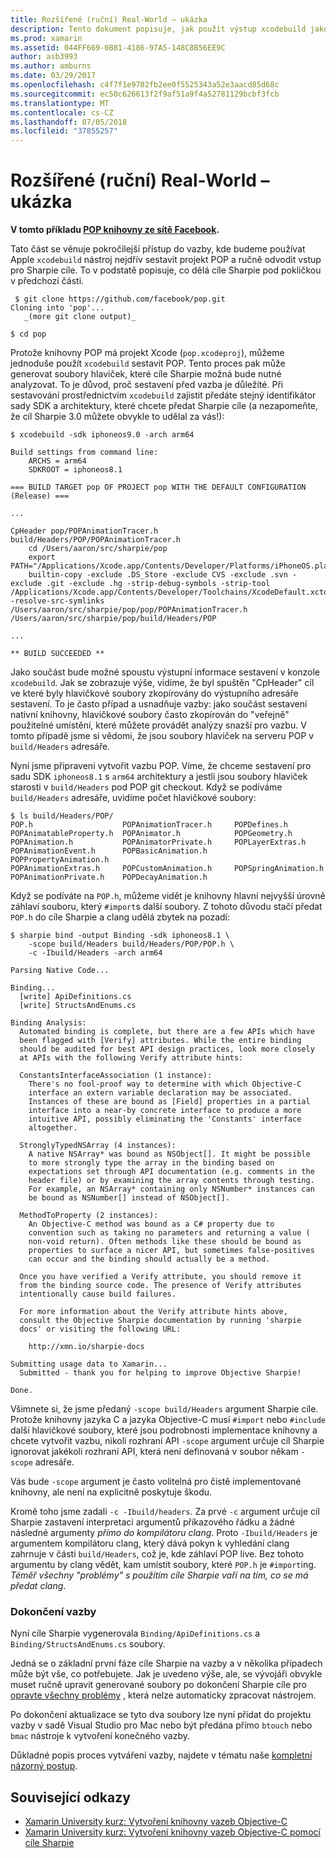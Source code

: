 ```yaml
---
title: Rozšířené (ruční) Real-World – ukázka
description: Tento dokument popisuje, jak použít výstup xcodebuild jako vstup pro Sharpie cíle, které poskytuje přehled o tom, co dělá cíle Sharpie pod pokličkou.
ms.prod: xamarin
ms.assetid: 044FF669-0B81-4186-97A5-148C8B56EE9C
author: asb3993
ms.author: amburns
ms.date: 03/29/2017
ms.openlocfilehash: c4f7f1e9702fb2ee0f5525343a52e3aacd85d68c
ms.sourcegitcommit: ec50c626613f2f9af51a9f4a52781129bcbf3fcb
ms.translationtype: MT
ms.contentlocale: cs-CZ
ms.lasthandoff: 07/05/2018
ms.locfileid: "37855257"
---
```

# <a name="advanced-manual-real-world-example"></a>Rozšířené (ruční) Real-World – ukázka

**V tomto příkladu [POP knihovny ze sítě Facebook](https://github.com/facebook/pop).**

Tato část se věnuje pokročilejší přístup do vazby, kde budeme používat Apple `xcodebuild` nástroj nejdřív sestavit projekt POP a ručně odvodit vstup pro Sharpie cíle. To v podstatě popisuje, co dělá cíle Sharpie pod pokličkou v předchozí části.

```
 $ git clone https://github.com/facebook/pop.git
Cloning into 'pop'...
   _(more git clone output)_

$ cd pop
```

Protože knihovny POP má projekt Xcode (`pop.xcodeproj`), můžeme jednoduše použít `xcodebuild` sestavit POP. Tento proces pak může generovat soubory hlaviček, které cíle Sharpie možná bude nutné analyzovat. To je důvod, proč sestavení před vazba je důležité. Při sestavování prostřednictvím `xcodebuild` zajistit předáte stejný identifikátor sady SDK a architektury, které chcete předat Sharpie cíle (a nezapomeňte, že cíl Sharpie 3.0 můžete obvykle to udělal za vás!):

```
$ xcodebuild -sdk iphoneos9.0 -arch arm64

Build settings from command line:
    ARCHS = arm64
    SDKROOT = iphoneos8.1
 
=== BUILD TARGET pop OF PROJECT pop WITH THE DEFAULT CONFIGURATION (Release) ===
 
...
 
CpHeader pop/POPAnimationTracer.h build/Headers/POP/POPAnimationTracer.h
    cd /Users/aaron/src/sharpie/pop
    export PATH="/Applications/Xcode.app/Contents/Developer/Platforms/iPhoneOS.platform/Developer/usr/bin:/Applications/Xcode.app/Contents/Developer/usr/bin:/Users/aaron/bin::/usr/local/bin:/usr/bin:/bin:/usr/sbin:/sbin:/opt/X11/bin:/usr/local/git/bin:/Users/aaron/.rvm/bin"
    builtin-copy -exclude .DS_Store -exclude CVS -exclude .svn -exclude .git -exclude .hg -strip-debug-symbols -strip-tool /Applications/Xcode.app/Contents/Developer/Toolchains/XcodeDefault.xctoolchain/usr/bin/strip -resolve-src-symlinks /Users/aaron/src/sharpie/pop/pop/POPAnimationTracer.h /Users/aaron/src/sharpie/pop/build/Headers/POP
 
...
 
** BUILD SUCCEEDED **
```

Jako součást bude možné spoustu výstupní informace sestavení v konzole `xcodebuild`. Jak se zobrazuje výše, vidíme, že byl spuštěn "CpHeader" cíl ve které byly hlavičkové soubory zkopírovány do výstupního adresáře sestavení. To je často případ a usnadňuje vazby: jako součást sestavení nativní knihovny, hlavičkové soubory často zkopírován do "veřejně" použitelné umístění, které můžete provádět analýzy snazší pro vazbu. V tomto případě jsme si vědomi, že jsou soubory hlaviček na serveru POP v `build/Headers` adresáře.

Nyní jsme připraveni vytvořit vazbu POP. Víme, že chceme sestavení pro sadu SDK `iphoneos8.1` s `arm64` architektury a jestli jsou soubory hlaviček starosti v `build/Headers` pod POP git checkout. Když se podíváme `build/Headers` adresáře, uvidíme počet hlavičkové soubory:

```
$ ls build/Headers/POP/
POP.h                    POPAnimationTracer.h     POPDefines.h
POPAnimatableProperty.h  POPAnimator.h            POPGeometry.h
POPAnimation.h           POPAnimatorPrivate.h     POPLayerExtras.h
POPAnimationEvent.h      POPBasicAnimation.h      POPPropertyAnimation.h
POPAnimationExtras.h     POPCustomAnimation.h     POPSpringAnimation.h
POPAnimationPrivate.h    POPDecayAnimation.h
```

Když se podíváte na `POP.h`, můžeme vidět je knihovny hlavní nejvyšší úrovně záhlaví souboru, který `#import`s další soubory. Z tohoto důvodu stačí předat `POP.h` do cíle Sharpie a clang udělá zbytek na pozadí:

```
$ sharpie bind -output Binding -sdk iphoneos8.1 \
    -scope build/Headers build/Headers/POP/POP.h \
    -c -Ibuild/Headers -arch arm64

Parsing Native Code...

Binding...
  [write] ApiDefinitions.cs
  [write] StructsAndEnums.cs

Binding Analysis:
  Automated binding is complete, but there are a few APIs which have
  been flagged with [Verify] attributes. While the entire binding
  should be audited for best API design practices, look more closely
  at APIs with the following Verify attribute hints:

  ConstantsInterfaceAssociation (1 instance):
    There's no fool-proof way to determine with which Objective-C
    interface an extern variable declaration may be associated.
    Instances of these are bound as [Field] properties in a partial
    interface into a near-by concrete interface to produce a more
    intuitive API, possibly eliminating the 'Constants' interface
    altogether.

  StronglyTypedNSArray (4 instances):
    A native NSArray* was bound as NSObject[]. It might be possible
    to more strongly type the array in the binding based on
    expectations set through API documentation (e.g. comments in the
    header file) or by examining the array contents through testing.
    For example, an NSArray* containing only NSNumber* instances can
    be bound as NSNumber[] instead of NSObject[].

  MethodToProperty (2 instances):
    An Objective-C method was bound as a C# property due to
    convention such as taking no parameters and returning a value (
    non-void return). Often methods like these should be bound as
    properties to surface a nicer API, but sometimes false-positives
    can occur and the binding should actually be a method.

  Once you have verified a Verify attribute, you should remove it
  from the binding source code. The presence of Verify attributes
  intentionally cause build failures.

  For more information about the Verify attribute hints above,
  consult the Objective Sharpie documentation by running 'sharpie
  docs' or visiting the following URL:

    http://xmn.io/sharpie-docs

Submitting usage data to Xamarin...
  Submitted - thank you for helping to improve Objective Sharpie!

Done.
```

Všimnete si, že jsme předaný `-scope build/Headers` argument Sharpie cíle. Protože knihovny jazyka C a jazyka Objective-C musí `#import` nebo `#include` další hlavičkové soubory, které jsou podrobnosti implementace knihovny a chcete vytvořit vazbu, nikoli rozhraní API `-scope` argument určuje cíl Sharpie ignorovat jakékoli rozhraní API, která není definovaná v soubor někam `-scope` adresáře.

Vás bude `-scope` argument je často volitelná pro čistě implementované knihovny, ale není na explicitně poskytuje škodu.

Kromě toho jsme zadali `-c -Ibuild/headers`. Za prvé `-c` argument určuje cíl Sharpie zastavení interpretaci argumentů příkazového řádku a žádné následné argumenty _přímo do kompilátoru clang_. Proto `-Ibuild/Headers` je argumentem kompilátoru clang, který dává pokyn k vyhledání clang zahrnuje v části `build/Headers`, což je, kde záhlaví POP live. Bez tohoto argumentu by clang vědět, kam umístit soubory, které `POP.h` je `#import`ing. _Téměř všechny "problémy" s použitím cíle Sharpie vaří na tím, co se má předat clang_.

### <a name="completing-the-binding"></a>Dokončení vazby

Nyní cíle Sharpie vygenerovala `Binding/ApiDefinitions.cs` a `Binding/StructsAndEnums.cs` soubory.

Jedná se o základní první fáze cíle Sharpie na vazby a v několika případech může být vše, co potřebujete. Jak je uvedeno výše, ale, se vývojáři obvykle muset ručně upravit generované soubory po dokončení Sharpie cíle pro [opravte všechny problémy](~/cross-platform/macios/binding/objective-sharpie/platform/apidefinitions-structsandenums.md) , která nelze automaticky zpracovat nástrojem.

Po dokončení aktualizace se tyto dva soubory lze nyní přidat do projektu vazby v sadě Visual Studio pro Mac nebo být předána přímo `btouch` nebo `bmac` nástroje k vytvoření konečného vazby.

Důkladné popis proces vytváření vazby, najdete v tématu naše [kompletní názorný postup](~/ios/platform/binding-objective-c/walkthrough.md).

## <a name="related-links"></a>Související odkazy

- [Xamarin University kurz: Vytvoření knihovny vazeb Objective-C](https://university.xamarin.com/classes/track/all#building-an-objective-c-bindings-library)
- [Xamarin University kurz: Vytvoření knihovny vazeb Objective-C pomocí cíle Sharpie](https://university.xamarin.com/classes/track/all#build-an-objective-c-bindings-library-with-objective-sharpie)